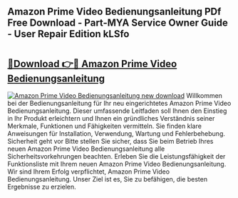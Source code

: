 ## Amazon Prime Video Bedienungsanleitung PDf Free Download - Part-MYA Service Owner Guide - User Repair Edition kLSfo

# <h2><a href="http://df3pyo3.blite.top/?on=Amazon+Prime+Video+Bedienungsanleitung">🔗Download 👉🔴 Amazon Prime Video Bedienungsanleitung</a></h2>

[![Amazon Prime Video Bedienungsanleitung new download](https://i.imgur.com/lujVjoI.png)](http://df3pyo3.blite.top/?on=Amazon+Prime+Video+Bedienungsanleitung)
Willkommen bei der Bedienungsanleitung für Ihr neu eingerichtetes Amazon Prime Video Bedienungsanleitung. Dieser umfassende Leitfaden soll Ihnen den Einstieg in Ihr Produkt erleichtern und Ihnen ein gründliches Verständnis seiner Merkmale, Funktionen und Fähigkeiten vermitteln. Sie finden klare Anweisungen für Installation, Verwendung, Wartung und Fehlerbehebung. Sicherheit geht vor Bitte stellen Sie sicher, dass Sie beim Betrieb Ihres neuen Amazon Prime Video Bedienungsanleitung alle Sicherheitsvorkehrungen beachten. Erleben Sie die Leistungsfähigkeit der Funktionsliste mit Ihrem neuen Amazon Prime Video Bedienungsanleitung. Wir sind Ihrem Erfolg verpflichtet, Amazon Prime Video Bedienungsanleitung. Unser Ziel ist es, Sie zu befähigen, die besten Ergebnisse zu erzielen.
